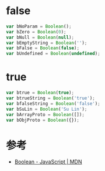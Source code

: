 # false
```js
var bNoParam = Boolean();
var bZero = Boolean(0);
var bNull = Boolean(null);
var bEmptyString = Boolean('');
var bFalse = Boolean(false);
var bUndefined = Boolean(undefined);
```
# true
```js
var btrue = Boolean(true);
var btrueString = Boolean('true');
var bfalseString = Boolean('false');
var bSuLin = Boolean('Su Lin');
var bArrayProto = Boolean([]);
var bObjProto = Boolean({});
```

# 参考
- [Boolean - JavaScript | MDN](https://developer.mozilla.org/ja/docs/Web/JavaScript/Reference/Global_Objects/Boolean)
